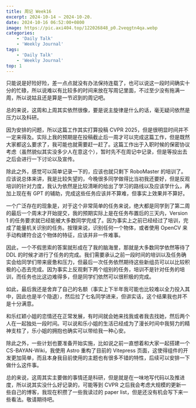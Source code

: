 ```yaml
---
title: 周记 Week16
excerpt: 2024-10-14 ~ 2024-10-20. 
date: 2024-10-16 06:52:00+0800
image: https://pic.axi404.top/122026848_p0.2veqgtn4qa.webp
categories:
    - 'Daily Talk'
    - 'Weekly Journal'
tags:
    - 'Daily Talk'
    - 'Weekly Journal'
top: 1
---
```


只能说是好险好险，差一点点就没有办法保持连载了，也可以说这一段时间确实十分的忙碌，所以说难以有比较多的时间来放在写周记里面，不过至少没有拖满一周，所以说姑且还是算是一节迟到的周记吧。

总的来说，这周和上周其实依然很像，要是说主旋律是什么的话，毫无疑问依然是压力以及科研。

因为安排的问题，所以这篇工作其实打算投稿 CVPR 2025，但是很明显时间并不一定来得及。实际上我的预期是在投稿截止后一周才可以完成这篇工作，但是既然大家都这么要求了，我可能也就需要赶一赶了。这篇工作出于入职时候的保密协议考虑（虽然貌似其实没多少人在意这个），暂时先不在周记中记录，但是等投出去之后会进行一下讨论以及宣传。

除此之外，感觉可以简单记录一下的，应该也就只剩下 RoboMaster 的培训了。应该说总体来讲，我是比较失望的，今晚很多同学做得比当初我还要好，但是反观培训的针对力度，我认为依然是比较清晰的给出了学习的路线以及应该学什么，再加上现在有 GPT 的辅助，完成这些任务应该并不算难，但事实上效果并不算好。

一个广泛存在的现象是，对于这个非常简单的任务来说，绝大都是同学到了第二周的最后一个周末才开始提交，我的预期实际上是在任务布置后的三天内，Version 1 的任务要求就已经能被大多数同学完成了。因为事实上之前已经经过了培训，完成了能量机关识别的任务。按理来说，识别任何一个物体，或者使用 OpenCV 来手动构建符合这个物体的特征，应该并非一件难事。

因此，一个不假思索的答案就形成在了我的脑海里，那就是大多数同学依然等待了 DDL 的时候才进行了任务的完成。我们需要承认之前一段时间的培训以及任务确实会给同学们带来疲惫和压力，但最后一次任务依然期待这些新组员可以以比较积极的心态去完成。因为事实上反观剩下两个组别的任务，培训不是针对任务的培训，而任务也比这边难得多，但是同学们依然可以很积极的完成。

如此，最后我还是舍弃了自己的名额（事实上下半年我可能也比较难以全力投入其中，因此也是半个隐退），然后拉了七名同学进来，但讲实话，这个结果我也并不是十分满意。

和乐红颖小姐的恋情还在正常发展，有时间就会她来找我或者我去找她，然后两个人在一起独处一段时间。可以说和乐小姐的生活已经成为了漫长时间中我努力的精神支柱了，乐小姐的拥抱也确实可以带给我一种心安。

除此之外，一些计划也要准备开始实施，比如说之前一直想着和大家一起搭建一个 CS-BAYAN-Wiki，我使用 Astro 重构了目前的 Vitepress 页面，这使得组件的开发更加简单，而且本身我目前使用的主题也有很多不错的特性，后续可以安排一下做什么这件事。

总的来说，这周其实主要做的事情还是科研，但是就是在一味地写代码以及推进度，所以说其实没什么好记录的，可能等到 CVPR 之后我会考虑大规模的更新一些自己的博客，我现在积攒了一些我读过的 paper list，但是还没有机会写下来一些看法。敬请期待吧。